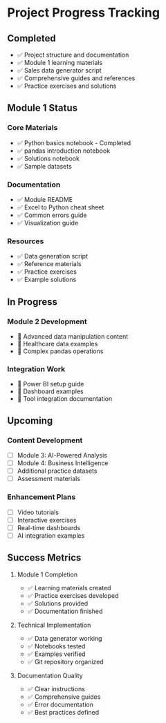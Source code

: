 # Project Progress Tracking

## Completed
- ✅ Project structure and documentation
- ✅ Module 1 learning materials
- ✅ Sales data generator script
- ✅ Comprehensive guides and references
- ✅ Practice exercises and solutions

## Module 1 Status
### Core Materials
- ✅ Python basics notebook - Completed
- ✅ pandas introduction notebook
- ✅ Solutions notebook
- ✅ Sample datasets

### Documentation
- ✅ Module README
- ✅ Excel to Python cheat sheet
- ✅ Common errors guide
- ✅ Visualization guide

### Resources
- ✅ Data generation script
- ✅ Reference materials
- ✅ Practice exercises
- ✅ Example solutions

## In Progress
### Module 2 Development
- 🔄 Advanced data manipulation content
- 🔄 Healthcare data examples
- 🔄 Complex pandas operations

### Integration Work
- 🔄 Power BI setup guide
- 🔄 Dashboard examples
- 🔄 Tool integration documentation

## Upcoming
### Content Development
- [ ] Module 3: AI-Powered Analysis
- [ ] Module 4: Business Intelligence
- [ ] Additional practice datasets
- [ ] Assessment materials

### Enhancement Plans
- [ ] Video tutorials
- [ ] Interactive exercises
- [ ] Real-time dashboards
- [ ] AI integration examples

## Success Metrics
1. Module 1 Completion
   - ✅ Learning materials created
   - ✅ Practice exercises developed
   - ✅ Solutions provided
   - ✅ Documentation finished

2. Technical Implementation
   - ✅ Data generator working
   - ✅ Notebooks tested
   - ✅ Examples verified
   - ✅ Git repository organized

3. Documentation Quality
   - ✅ Clear instructions
   - ✅ Comprehensive guides
   - ✅ Error documentation
   - ✅ Best practices defined
